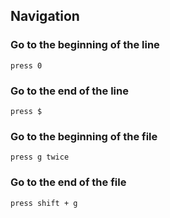 ## Navigation

### Go to the beginning of the line

    press 0

### Go to the end of the line

    press $

### Go to the beginning of the file

    press g twice

### Go to the end of the file

    press shift + g
